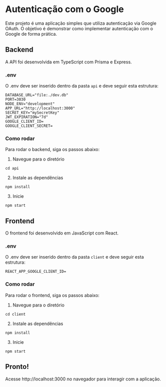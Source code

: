 # Autenticação com o Google

Este projeto é uma aplicação simples que utiliza autenticação via Google OAuth. O objetivo é demonstrar como implementar autenticação com o Google de forma prática.

## Backend

A API foi desenvolvida em TypeScript com Prisma e Express.

### .env
O .env deve ser inserido dentro da pasta `api` e deve seguir esta estrutura:

```
DATABASE_URL="file:./dev.db"
PORT=3030
NODE_ENV="development"
APP_URL="http://localhost:3000"
SECRET_KEY="mySecretKey"
JWT_EXPIRATION="7d"
GOOGLE_CLIENT_ID=
GOOGLE_CLIENT_SECRET=
```

### Como rodar
Para rodar o backend, siga os passos abaixo:
1. Navegue para o diretório
```
cd api
```
2. Instale as dependências
```
npm install
```
3. Inicie
```
npm start
```

## Frontend

O frontend foi desenvolvido em JavaScript com React.

### .env
O .env deve ser inserido dentro da pasta `client` e deve seguir esta estrutura:

```
REACT_APP_GOOGLE_CLIENT_ID=
```

### Como rodar
Para rodar o frontend, siga os passos abaixo:
1. Navegue para o diretório
```
cd client
```
2. Instale as dependências
```
npm install
```
3. Inicie
```
npm start
```

## Pronto!

Acesse http://localhost:3000 no navegador para interagir com a aplicação.

